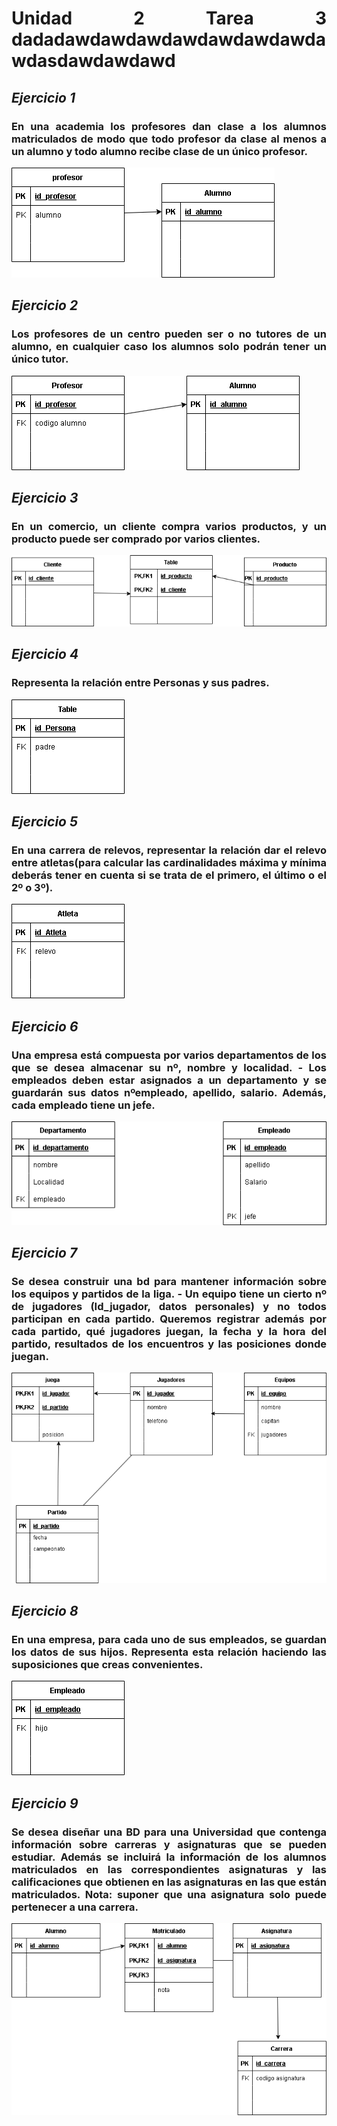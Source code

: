 <div align="justify">

# **Unidad 2 Tarea 3**   dadadawdawdawdawdawdawdawdawdasdawdawdawd


## *__Ejercicio 1__*


### En una academia los profesores dan clase a los alumnos matriculados de modo que todo profesor da clase al menos a un alumno y todo alumno recibe clase de un único profesor.

<img src="img/Ejercicio01.drawio.png">


## *__Ejercicio 2__*

### Los profesores de un centro pueden ser o no tutores de un alumno, en cualquier caso los alumnos solo podrán tener un único tutor.

<img src="img/Ejercicio02.drawio.png">


## *__Ejercicio 3__*

### En un comercio, un cliente compra varios productos, y un producto puede ser comprado por varios clientes.

<img src="img/Ejercicio03.drawio.png">


## *__Ejercicio 4__*

### Representa la relación entre Personas y sus padres.

<img src="img/Ejercicio04.drawio.png">


## *__Ejercicio 5__*

### En una carrera de relevos, representar la relación dar el relevo entre atletas(para calcular las cardinalidades máxima y mínima deberás tener en cuenta si se trata de el primero, el último o el 2º o 3º).
<img src="img/Ejercicio05.drawio.png">


## *__Ejercicio 6__*

### Una empresa está compuesta por varios departamentos de los que se desea almacenar su nº, nombre y localidad. - Los empleados deben estar asignados a un departamento y se guardarán sus datos nºempleado, apellido, salario. Además, cada empleado tiene un jefe.

<img src="img/Ejercicio06.drawio.png">


## *__Ejercicio 7__*

### Se desea construir una bd para mantener información sobre los equipos y partidos de la liga. - Un equipo tiene un cierto nº de jugadores (Id_jugador, datos personales) y no todos participan en cada partido. Queremos registrar además por cada partido, qué jugadores juegan, la fecha y la hora del partido, resultados de los encuentros y las posiciones donde juegan.

<img src="img/Ejercicio07.drawio.png">


## *__Ejercicio 8__*

### En una empresa, para cada uno de sus empleados, se guardan los datos de sus hijos. Representa esta relación haciendo las suposiciones que creas convenientes.

<img src="img/Ejercicio08.drawio.png">


## *__Ejercicio 9__*

### Se desea diseñar una BD para una Universidad que contenga información sobre carreras y asignaturas que se pueden estudiar. Además se incluirá la información de los alumnos matriculados en las correspondientes asignaturas y las calificaciones que obtienen en las asignaturas en las que están matriculados. Nota: suponer que una asignatura solo puede pertenecer a una carrera.

<img src="img/Ejercicio09.drawio.png">



